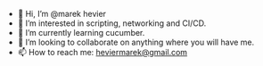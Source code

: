 - 👋 Hi, I’m @marek hevier
- 👀 I’m interested in scripting, networking and CI/CD.
- 🌱 I’m currently learning cucumber.
- 💞️ I’m looking to collaborate on anything where you will have me.
- 📫 How to reach me: heviermarek@gmail.com

<!---
marek-hevier/marek-hevier is a ✨ special ✨ repository because its `README.md` (this file) appears on your GitHub profile.
You can click the Preview link to take a look at your changes.
--->
